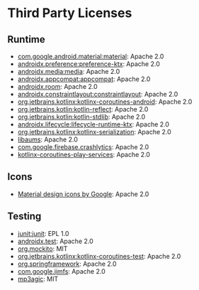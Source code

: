 # Third Party Licenses

## Runtime

- [com.google.android.material:material](https://github.com/material-components/material-components-android): Apache 2.0
- [androidx.preference:preference-ktx](https://developer.android.com/jetpack/androidx/releases/preference): Apache 2.0
- [androidx.media:media](https://developer.android.com/jetpack/androidx/releases/media): Apache 2.0
- [androidx.appcompat:appcompat](https://developer.android.com/jetpack/androidx/releases/appcompat): Apache 2.0
- [androidx.room](https://developer.android.com/jetpack/androidx/releases/room): Apache 2.0
- [androidx.constraintlayout:constraintlayout](https://developer.android.com/jetpack/androidx/releases/constraintlayout):
  Apache 2.0
- [org.jetbrains.kotlinx:kotlinx-coroutines-android](https://github.com/Kotlin/kotlinx.coroutines): Apache 2.0
- [org.jetbrains.kotlin:kotlin-reflect](https://mvnrepository.com/artifact/org.jetbrains.kotlin/kotlin-reflect): Apache
  2.0
- [org.jetbrains.kotlin:kotlin-stdlib](https://kotlinlang.org/api/latest/jvm/stdlib/): Apache 2.0
- [androidx.lifecycle:lifecycle-runtime-ktx](https://developer.android.com/jetpack/androidx/releases/lifecycle): Apache
  2.0
- [org.jetbrains.kotlinx:kotlinx-serialization](https://github.com/Kotlin/kotlinx.serialization): Apache
  2.0
- [libaums](https://github.com/magnusja/libaums): Apache 2.0
- [com.google.firebase.crashlytics](https://firebase.google.com/docs/crashlytics): Apache 2.0
- [kotlinx-coroutines-play-services](https://github.com/Kotlin/kotlinx.coroutines/tree/master/integration/kotlinx-coroutines-play-services): Apache 2.0


## Icons

- [Material design icons by Google](https://fonts.google.com/icons): Apache 2.0


## Testing

- [junit:junit](https://junit.org/junit4/): EPL 1.0
- [androidx.test](https://developer.android.com/jetpack/androidx/releases/test): Apache 2.0
- [org.mockito](https://site.mockito.org/): MIT
- [org.jetbrains.kotlinx:kotlinx-coroutines-test](https://kotlin.github.io/kotlinx.coroutines/kotlinx-coroutines-test/):
  Apache 2.0
- [org.springframework](https://docs.spring.io/spring-framework/docs/current/reference/html/): Apache 2.0
- [com.google.jimfs](https://github.com/google/jimfs): Apache 2.0
- [mp3agic](https://github.com/mpatric/mp3agic): MIT
